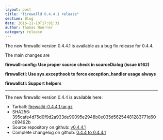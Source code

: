 ```yaml
---
layout: post
title: "firewalld 0.4.4.1 release"
section: Blog
date: 2016-11-10T17:01:31
author: Thomas Woerner
category: release
---
```


The new firewalld version 0.4.4.1 is available as a bug fix release for 0.4.4.

The main changes are

**firewall-config: Use proper source check in sourceDialog (issue #162)**

**firewallctl: Use sys.excepthook to force exception_handler usage always**

**firewallctl: Support helpers**

***

The new firewalld version 0.4.4 is available here:

 * Tarball: [firewalld-0.4.4.1.tar.gz](https://github.com/t-woerner/firewalld/archive/v0.4.4.1.tar.gz#/firewalld-0.4.4.1.tar.gz)
 * SHA256: 395cafe4d75d0f9d2a933de90095e2948b0e035d56254481283771d60c69492b
 * Source repository on github: [v0.4.4.1](https://github.com/t-woerner/firewalld/releases/tag/v0.4.4.1)
 * Complete changelog on github: [0.4.4 to 0.4.4.1](https://github.com/t-woerner/firewalld/compare/v0.4.4...v0.4.4.1)
